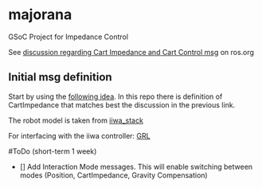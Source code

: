 # majorana
GSoC Project for Impedance Control

See [discussion regarding Cart Impedance and Cart Control msg](http://wiki.ros.org/robot_mechanism_controllers/Reviews/Cartesian%20Trajectory%20Proposal%20API%20Review) on ros.org


Initial msg definition
---------------
Start by using the [following idea](https://github.com/RCPRG-ros-pkg/cartesian_trajectory_msgs). In this repo there is definition of CartImpedance that matches best the discussion in the previous link.

The robot model is taken from [iiwa_stack](https://github.com/SalvoVirga/iiwa_stack)

For interfacing with the iiwa controller: [GRL](https://github.com/ahundt/grl)

#ToDo (short-term 1 week)
- [] Add Interaction Mode messages. This will enable switching between modes (Position, CartImpedance, Gravity Compensation)
